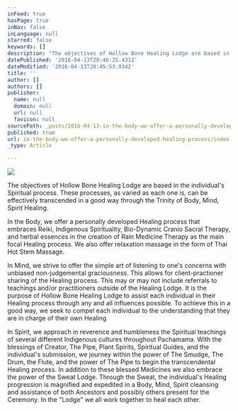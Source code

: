 ```yaml
---
inFeed: true
hasPage: true
inNav: false
inLanguage: null
starred: false
keywords: []
description: "The objectives of Hollow Bone Healing Lodge are based in the individual's Spiritual process. These processes, as varied as each one is, can be effectively transcended in a good way through the Trinity of Body, Mind, Spirit Healing. "
datePublished: '2016-04-13T20:46:25.431Z'
dateModified: '2016-04-13T20:45:53.934Z'
title: ''
author: []
authors: []
publisher:
  name: null
  domain: null
  url: null
  favicon: null
sourcePath: _posts/2016-04-13-in-the-body-we-offer-a-personally-developed-healing-process.md
published: true
url: in-the-body-we-offer-a-personally-developed-healing-process/index.html
_type: Article

---
```

![](https://the-grid-user-content.s3-us-west-2.amazonaws.com/cc8bdd02-e5d5-4434-ad1b-6d28063560a9.jpg)

The objectives of Hollow Bone Healing Lodge are based in the individual's Spiritual process. These processes, as varied as each one is, can be effectively transcended in a good way through the Trinity of Body, Mind, Spirit Healing. 

In the Body, we offer a personally developed Healing process that embraces Reiki, Indigenous Spirituality, Bio-Dynamic Cranio Sacral Therapy, and herbal essences in the creation of Rain Medicine Therapy as the main focal Healing process. We also offer relaxation massage in the form of Thai Hot Stem Massage. 

In Mind, we strive to offer the simple art of listening to one's concerns with unbiased non-judgemental graciousness. This allows for client-practioner sharing of the Healing process. This may or may not include referrals to teachings and/or practitioners outside of the Healing Lodge. It is the purpose of Hollow Bone Healing Lodge to assist each individual in their Healing process through any and all influences possible. To achieve this in a good way, we seek to compel each individual to the understanding that they are in charge of their own Healing

In Spirit, we approach in reverence and humbleness the Spiritual teachings of several different Indigenous cultures throughout Pachamama. With the blessings of Creator, The Pipe, Plant Spirits, Spiritual Guides, and the individual's submission, we journey within the power of The Smudge, The Drum, the Flute, and the power of The Pipe to begin the transcendental Healing process. In addition to these blessed Medicines we also embrace the power of the Sweat Lodge. Through the Sweat, the individual's Healing progression is magnified and expedited in a Body, Mind, Spirit cleansing and assistance of both Ancestors and possibly others present for the Ceremony. In the "Lodge" we all work together to heal each other.